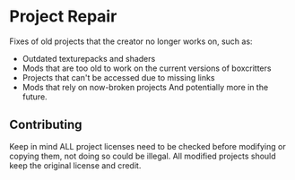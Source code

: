 # Project Repair
Fixes of old projects that the creator no longer works on, such as:
* Outdated texturepacks and shaders
* Mods that are too old to work on the current versions of boxcritters
* Projects that can't be accessed due to missing links
* Mods that rely on now-broken projects
And potentially more in the future.


## Contributing
Keep in mind ALL project licenses need to be checked before modifying or copying them, not doing so could be illegal.
All modified projects should keep the original license and credit.
